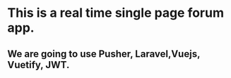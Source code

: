 # This is a real time single page forum app.

## We are going to use Pusher, Laravel,Vuejs, Vuetify, JWT.
